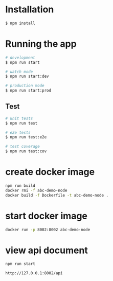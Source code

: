 
# Installation

```bash
$ npm install
```

# Running the app

```bash
# development
$ npm run start

# watch mode
$ npm run start:dev

# production mode
$ npm run start:prod
```

## Test

```bash
# unit tests
$ npm run test

# e2e tests
$ npm run test:e2e

# test coverage
$ npm run test:cov
```

# create docker image

```bash
npm run build
docker rmi -f abc-demo-node
docker build -f Dockerfile -t abc-demo-node .
```

# start docker image

```bash
docker run -p 8002:8002 abc-demo-node
```

# view api document

```bash
npm run start

http://127.0.0.1:8002/api
```

